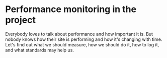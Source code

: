 # Performance monitoring in the project

Everybody loves to talk about performance and how important it is. But nobody knows how their site is performing and how it's changing with time. Let's find out what we should measure, how we should do it, how to log it, and what standards may help us.
